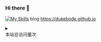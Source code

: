 ### Hi there 👋

<!--
**DukeBode/DukeBode** is a ✨ _special_ ✨ repository because its `README.md` (this file) appears on your GitHub profile.

Here are some ideas to get you started:

- 🔭 I’m currently working on ...
- 🌱 I’m currently learning ...
- 👯 I’m looking to collaborate on ...
- 🤔 I’m looking for help with ...
- 💬 Ask me about ...
- 📫 How to reach me: ...
- 😄 Pronouns: ...
- ⚡ Fun fact: ...
-->

[![My Skills](https://skillicons.dev/icons?i=js,html,css,c,cs,dotnet,gradle,kotlin,eclipse,github,md,linux,mysql,nodejs,py,sqlite,vscode,vim,visualstudio,java,idea,git,cpp,bsd)](https://DukeBode.github.io)
blog https://dukebode.github.io
<details>
<summary></summary>

[<img src="favicon/gitee.ico" width=32 alt="Gitee"  aria-label="">](https://gitee.com/DukeBode)
<a href="https://github.com/DukeBode" aria-label="GitHub 是一个面向开源及私有软件项目的托管平台，提供了订阅、讨论组、文本渲染、在线文件编辑器、协作图谱（报表）、代码片段分享（Gist）等功能。" alt="Github"><img src="favicon/github.ico" width=32/></a>
<a href="https://yuque.com/dukebode" aria-label="语雀是一个知识创作与分享工具，致力于为每个想表达所思所想的人提供一款顺手的工具，让知识能得以记录和传播，让人们可以平等快乐地创作和交流知识。" alt="语雀"><img src="favicon/yuque.png" width=32></a>
</details>
<script async src="//busuanzi.ibruce.info/busuanzi/2.3/busuanzi.pure.mini.js"></script>
            <span id="busuanzi_container_site_pv">本站总访问量<span id="busuanzi_value_site_pv"></span>次</span>
